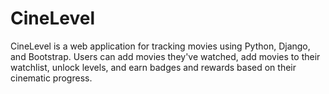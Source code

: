 # CineLevel
CineLevel is a web application for tracking movies using Python, Django, and Bootstrap. Users can add movies they've watched, add movies to their watchlist, unlock levels, and earn badges and rewards based on their cinematic progress. 
